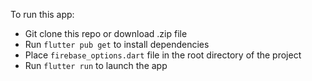 To run this app:

- Git clone this repo or download .zip file
- Run `flutter pub get` to install dependencies
- Place `firebase_options.dart` file in the root directory of the project
- Run `flutter run` to launch the app
